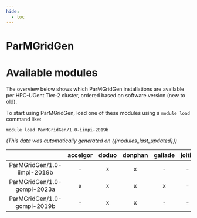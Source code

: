 ```yaml
---
hide:
  - toc
---
```


ParMGridGen
===========

# Available modules


The overview below shows which ParMGridGen installations are available per HPC-UGent Tier-2 cluster, ordered based on software version (new to old).

To start using ParMGridGen, load one of these modules using a `module load` command like:

```shell
module load ParMGridGen/1.0-iimpi-2019b
```

*(This data was automatically generated on {{modules_last_updated}})*  

| |accelgor|doduo|donphan|gallade|joltik|shinx|skitty|
| :---: | :---: | :---: | :---: | :---: | :---: | :---: | :---: |
|ParMGridGen/1.0-iimpi-2019b|-|x|x|-|-|-|-|
|ParMGridGen/1.0-gompi-2023a|x|x|x|x|-|x|x|
|ParMGridGen/1.0-gompi-2019b|-|x|x|-|-|-|-|
